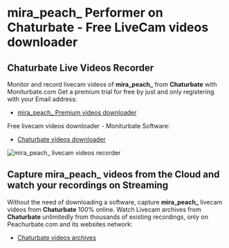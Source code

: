 # mira_peach_ Performer on Chaturbate - Free LiveCam videos downloader

## Chaturbate Live Videos Recorder

Monitor and record livecam videos of **mira_peach_** from **Chaturbate** with Moniturbate.com
Get a premium trial for free by just and only registering with your Email address:
* [mira_peach_ Premium videos downloader](https://moniturbate.com/request-demo-licence-key.html)

Free livecam videos downloader - Moniturbate Software:
* [Chaturbate videos downloader](https://moniturbate.com/moniturbate-download-software.html)

![mira_peach_ livecam videos recorder](https://peachurnet.com/templates/moniturbate-software.png)


## Capture mira_peach_ videos from the Cloud and watch your recordings on Streaming

Without the need of downloading a software, capture **mira_peach_** livecam videos from **Chaturbate** 100% online.
Watch Livecam archives from **Chaturbate** unlimitedly from thousands of existing recordings, only on Peachurbate.com and its websites network:
* [Chaturbate videos archives](https://peachurnet.com/)